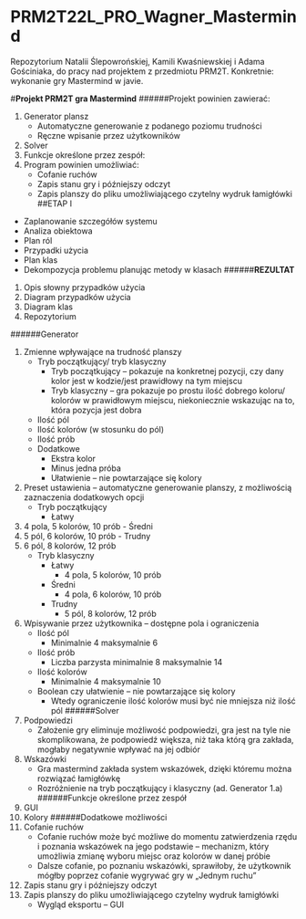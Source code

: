 # PRM2T22L_PRO_Wagner_Mastermind

Repozytorium Natalii Ślepowrońskiej, Kamili Kwaśniewskiej i Adama Gościniaka, do pracy nad projektem z przedmiotu PRM2T. Konkretnie: wykonanie gry Mastermind w javie.

#**Projekt PRM2T gra Mastermind**
######Projekt powinien zawierać:
1.	Generator plansz
    - Automatyczne generowanie z podanego poziomu trudności
    - Ręczne wpisanie przez użytkowników
2.	Solver
3.	Funkcje określone przez zespół:
4.	Program powinien umożliwiać:
    -	Cofanie ruchów
    -	Zapis stanu gry i późniejszy odczyt
    -	Zapis planszy do pliku umożliwiającego czytelny wydruk łamigłówki
##ETAP I
- Zaplanowanie szczegółów systemu
- Analiza obiektowa
- Plan ról
- Przypadki użycia
- Plan klas
- Dekompozycja problemu planując metody w klasach
######**REZULTAT**
1.	Opis słowny przypadków użycia 
2.	Diagram przypadków użycia
3.	Diagram klas
4.	Repozytorium 

######Generator
1.	Zmienne wpływające na trudność planszy
    -	Tryb początkujący/ tryb klasyczny
        -	Tryb początkujący – pokazuje na konkretnej pozycji, czy dany kolor jest w kodzie/jest prawidłowy na tym miejscu
        -	Tryb klasyczny – gra pokazuje po prostu ilość dobrego koloru/ kolorów w prawidłowym miejscu, niekoniecznie wskazując na to, która pozycja jest dobra
    -	Ilość pól
    -	Ilość kolorów (w stosunku do pól)
    -	Ilość prób
    -	Dodatkowe
        -	Ekstra kolor
        -	Minus jedna próba 
        -	Ułatwienie – nie powtarzające się kolory
2.	Preset ustawienia – automatyczne generowanie planszy, z możliwością zaznaczenia dodatkowych opcji 
    -	Tryb początkujący 
        -	Łatwy
1.	4 pola, 5 kolorów, 10 prób
        -	Średni
1.	5 pól, 6 kolorów, 10 prób
        -	Trudny
1.	6 pól, 8 kolorów, 12 prób
    -	Tryb klasyczny 
        -	Łatwy
            -	4 pola, 5 kolorów, 10 prób
        -	Średni
            -	4 pola, 6 kolorów, 10 prób
        -	Trudny
            -	5 pól, 8 kolorów, 12 prób
3.	Wpisywanie przez użytkownika – dostępne pola i ograniczenia
    -	Ilość pól
        -	Minimalnie 4 maksymalnie 6
    -	Ilość prób 
        -	Liczba parzysta minimalnie 8 maksymalnie 14
    -	Ilość kolorów
        -	Minimalnie 4 maksymalnie 10
    -	Boolean czy ułatwienie – nie powtarzające się kolory 
        -	Wtedy ograniczenie ilość kolorów musi być nie mniejsza niż ilość pól
######Solver 
1.	Podpowiedzi 
    -	Założenie gry eliminuje możliwość podpowiedzi, gra jest na tyle nie skomplikowana, że podpowiedź większa, niż taka którą gra zakłada, mogłaby negatywnie wpływać na jej odbiór
2.	Wskazówki 
    -	Gra mastermind zakłada system wskazówek, dzięki któremu można rozwiązać łamigłówkę
    -	Rozróżnienie na tryb początkujący i klasyczny (ad. Generator 1.a)
######Funkcje określone przez zespół
1.	GUI
2.	Kolory
######Dodatkowe możliwości
1.	Cofanie ruchów
    - Cofanie ruchów może być możliwe do momentu zatwierdzenia rzędu i poznania wskazówek na jego podstawie – mechanizm, który umożliwia zmianę wyboru miejsc oraz kolorów w danej próbie
    - Dalsze cofanie, po poznaniu wskazówki, sprawiłoby, że użytkownik mógłby poprzez cofanie wygrywać gry w „Jednym ruchu”
2.	Zapis stanu gry i późniejszy odczyt
3.	Zapis planszy do pliku umożliwiającego czytelny wydruk łamigłówki
    -	Wygląd eksportu – GUI

